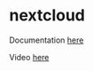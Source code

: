# nextcloud

Documentation [here](https://technotim.live/posts/nextcloud-setup/)

Video [here](https://www.youtube.com/watch?v=nt__J9Yr8_w)